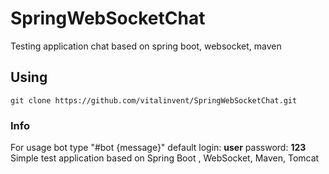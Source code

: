 # SpringWebSocketChat

Testing application chat based on spring boot, websocket, maven

## Using
 
    git clone https://github.com/vitalinvent/SpringWebSocketChat.git
    
### Info 

For usage bot type "#bot {message}" default login: **user** password: **123**
Simple test application based on Spring Boot , WebSocket, Maven, Tomcat  